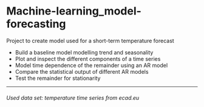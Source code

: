 # Machine-learning_model-forecasting

Project to create model used for a short-term temperature forecast

- Build a baseline model modelling trend and seasonality
- Plot and inspect the different components of a time series
- Model time dependence of the remainder using an AR model
- Compare the statistical output of different AR models
- Test the remainder for stationarity
--------------------------------------------------
###### *Used data set: temperature time series from ecad.eu*
